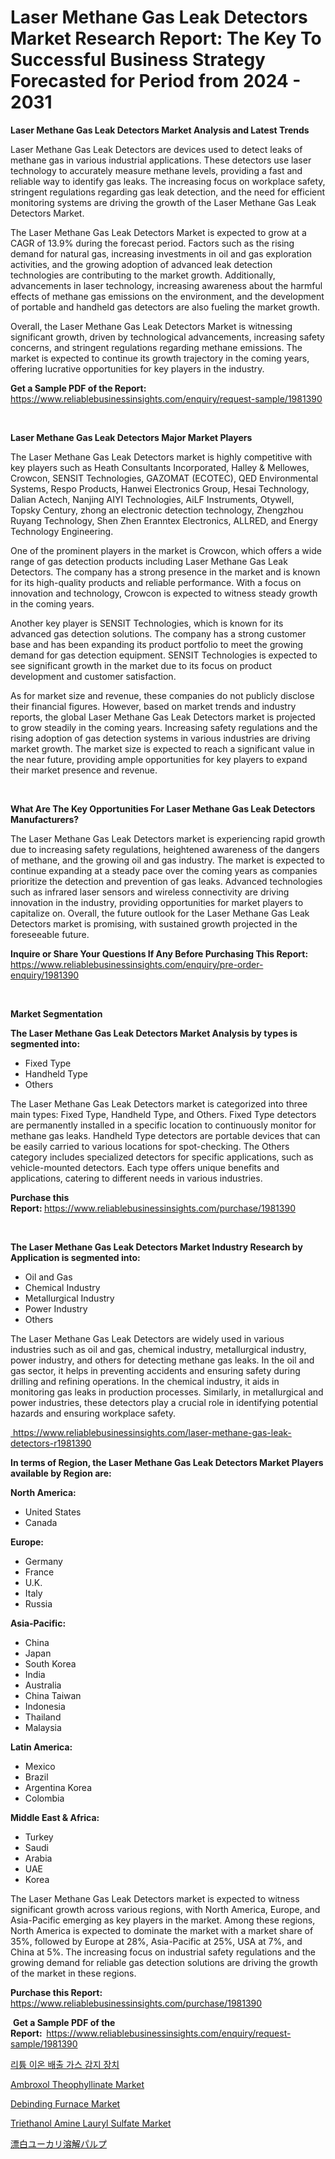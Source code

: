 <p><h1>Laser Methane Gas Leak Detectors Market Research Report: The Key To Successful Business Strategy Forecasted for Period from 2024 - 2031</h1></p><p><strong>Laser Methane Gas Leak Detectors Market Analysis and Latest Trends</strong></p>
<p><p>Laser Methane Gas Leak Detectors are devices used to detect leaks of methane gas in various industrial applications. These detectors use laser technology to accurately measure methane levels, providing a fast and reliable way to identify gas leaks. The increasing focus on workplace safety, stringent regulations regarding gas leak detection, and the need for efficient monitoring systems are driving the growth of the Laser Methane Gas Leak Detectors Market.</p><p>The Laser Methane Gas Leak Detectors Market is expected to grow at a CAGR of 13.9% during the forecast period. Factors such as the rising demand for natural gas, increasing investments in oil and gas exploration activities, and the growing adoption of advanced leak detection technologies are contributing to the market growth. Additionally, advancements in laser technology, increasing awareness about the harmful effects of methane gas emissions on the environment, and the development of portable and handheld gas detectors are also fueling the market growth.</p><p>Overall, the Laser Methane Gas Leak Detectors Market is witnessing significant growth, driven by technological advancements, increasing safety concerns, and stringent regulations regarding methane emissions. The market is expected to continue its growth trajectory in the coming years, offering lucrative opportunities for key players in the industry.</p></p>
<p><strong>Get a Sample PDF of the Report:&nbsp;</strong> <a href="https://www.reliablebusinessinsights.com/enquiry/request-sample/1981390">https://www.reliablebusinessinsights.com/enquiry/request-sample/1981390</a></p>
<p>&nbsp;</p>
<p><strong>Laser Methane Gas Leak Detectors Major Market Players</strong></p>
<p><p>The Laser Methane Gas Leak Detectors market is highly competitive with key players such as Heath Consultants Incorporated, Halley & Mellowes, Crowcon, SENSIT Technologies, GAZOMAT (ECOTEC), QED Environmental Systems, Respo Products, Hanwei Electronics Group, Hesai Technology, Dalian Actech, Nanjing AIYI Technologies, AiLF Instruments, Otywell, Topsky Century, zhong an electronic detection technology, Zhengzhou Ruyang Technology, Shen Zhen Eranntex Electronics, ALLRED, and Energy Technology Engineering.</p><p>One of the prominent players in the market is Crowcon, which offers a wide range of gas detection products including Laser Methane Gas Leak Detectors. The company has a strong presence in the market and is known for its high-quality products and reliable performance. With a focus on innovation and technology, Crowcon is expected to witness steady growth in the coming years.</p><p>Another key player is SENSIT Technologies, which is known for its advanced gas detection solutions. The company has a strong customer base and has been expanding its product portfolio to meet the growing demand for gas detection equipment. SENSIT Technologies is expected to see significant growth in the market due to its focus on product development and customer satisfaction.</p><p>As for market size and revenue, these companies do not publicly disclose their financial figures. However, based on market trends and industry reports, the global Laser Methane Gas Leak Detectors market is projected to grow steadily in the coming years. Increasing safety regulations and the rising adoption of gas detection systems in various industries are driving market growth. The market size is expected to reach a significant value in the near future, providing ample opportunities for key players to expand their market presence and revenue.</p></p>
<p>&nbsp;</p>
<p><strong>What Are The Key Opportunities For Laser Methane Gas Leak Detectors Manufacturers?</strong></p>
<p><p>The Laser Methane Gas Leak Detectors market is experiencing rapid growth due to increasing safety regulations, heightened awareness of the dangers of methane, and the growing oil and gas industry. The market is expected to continue expanding at a steady pace over the coming years as companies prioritize the detection and prevention of gas leaks. Advanced technologies such as infrared laser sensors and wireless connectivity are driving innovation in the industry, providing opportunities for market players to capitalize on. Overall, the future outlook for the Laser Methane Gas Leak Detectors market is promising, with sustained growth projected in the foreseeable future.</p></p>
<p><strong>Inquire or Share Your Questions If Any Before Purchasing This Report:</strong> <a href="https://www.reliablebusinessinsights.com/enquiry/pre-order-enquiry/1981390">https://www.reliablebusinessinsights.com/enquiry/pre-order-enquiry/1981390</a></p>
<p>&nbsp;</p>
<p><strong>Market Segmentation</strong></p>
<p><strong>The Laser Methane Gas Leak Detectors Market Analysis by types is segmented into:</strong></p>
<p><ul><li>Fixed Type</li><li>Handheld Type</li><li>Others</li></ul></p>
<p><p>The Laser Methane Gas Leak Detectors market is categorized into three main types: Fixed Type, Handheld Type, and Others. Fixed Type detectors are permanently installed in a specific location to continuously monitor for methane gas leaks. Handheld Type detectors are portable devices that can be easily carried to various locations for spot-checking. The Others category includes specialized detectors for specific applications, such as vehicle-mounted detectors. Each type offers unique benefits and applications, catering to different needs in various industries.</p></p>
<p><strong>Purchase this Report:&nbsp;</strong><a href="https://www.reliablebusinessinsights.com/purchase/1981390">https://www.reliablebusinessinsights.com/purchase/1981390</a></p>
<p>&nbsp;</p>
<p><strong>The Laser Methane Gas Leak Detectors Market Industry Research by Application is segmented into:</strong></p>
<p><ul><li>Oil and Gas</li><li>Chemical Industry</li><li>Metallurgical Industry</li><li>Power Industry</li><li>Others</li></ul></p>
<p><p>The Laser Methane Gas Leak Detectors are widely used in various industries such as oil and gas, chemical industry, metallurgical industry, power industry, and others for detecting methane gas leaks. In the oil and gas sector, it helps in preventing accidents and ensuring safety during drilling and refining operations. In the chemical industry, it aids in monitoring gas leaks in production processes. Similarly, in metallurgical and power industries, these detectors play a crucial role in identifying potential hazards and ensuring workplace safety.</p></p>
<p><a href="https://www.reliablebusinessinsights.com/laser-methane-gas-leak-detectors-r1981390">&nbsp;https://www.reliablebusinessinsights.com/laser-methane-gas-leak-detectors-r1981390</a></p>
<p><strong>In terms of Region, the Laser Methane Gas Leak Detectors Market Players available by Region are:</strong></p>
<p>
    <p> <strong> North America: </strong>
        <ul>
            <li>United States</li>
            <li>Canada</li>
        </ul>
        </p> 
    <p> <strong> Europe: </strong>
        <ul>
            <li>Germany</li>
            <li>France</li>
            <li>U.K.</li>
            <li>Italy</li>
            <li>Russia</li>
        </ul>
        </p> 
    <p> <strong> Asia-Pacific: </strong>
        <ul>
            <li>China</li>
            <li>Japan</li>
            <li>South Korea</li>
            <li>India</li>
            <li>Australia</li>
            <li>China Taiwan</li>
            <li>Indonesia</li>
            <li>Thailand</li>
            <li>Malaysia</li>
        </ul>
        </p> 
    <p> <strong> Latin America: </strong>
        <ul>
            <li>Mexico</li>
            <li>Brazil</li>
            <li>Argentina Korea</li>
            <li>Colombia</li>
        </ul>
        </p> 
    <p> <strong> Middle East & Africa: </strong>
        <ul>
            <li>Turkey</li>
            <li>Saudi</li>
            <li>Arabia</li>
            <li>UAE</li>
            <li>Korea</li>
        </ul>
    </p>
    </p>
<p><p>The Laser Methane Gas Leak Detectors market is expected to witness significant growth across various regions, with North America, Europe, and Asia-Pacific emerging as key players in the market. Among these regions, North America is expected to dominate the market with a market share of 35%, followed by Europe at 28%, Asia-Pacific at 25%, USA at 7%, and China at 5%. The increasing focus on industrial safety regulations and the growing demand for reliable gas detection solutions are driving the growth of the market in these regions.</p></p>
<p><strong>Purchase this Report: </strong><a href="https://www.reliablebusinessinsights.com/purchase/1981390">https://www.reliablebusinessinsights.com/purchase/1981390</a></p>
<p>&nbsp;<strong>Get a Sample PDF of the Report:&nbsp;&nbsp;</strong><a href="https://www.reliablebusinessinsights.com/enquiry/request-sample/1981390">https://www.reliablebusinessinsights.com/enquiry/request-sample/1981390</a></p>
<p><strong></strong></p>
<p><p><a href="https://github.com/LuckeyCorbin/Market-Research-Report-List-1/blob/main/4027742178364.md">리튬 이온 배출 가스 감지 장치</a></p><p><a href="https://www.linkedin.com/pulse/ambroxol-theophyllinate-market-overview-global-trends-future-7kxdf">Ambroxol Theophyllinate Market</a></p><p><a href="https://github.com/sifatuddin25/Market-Research-Report-List-1/blob/main/debinding-furnace-market.md">Debinding Furnace Market</a></p><p><a href="https://www.linkedin.com/pulse/insights-triethanol-amine-lauryl-sulfate-market-size-which-expanding-1rqkf">Triethanol Amine Lauryl Sulfate Market</a></p><p><a href="https://github.com/andrade7361/Market-Research-Report-List-2/blob/main/3146431165237.md">漂白ユーカリ溶解パルプ</a></p></p>